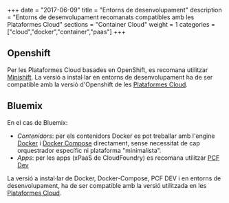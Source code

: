 +++
date        = "2017-06-09"
title       = "Entorns de desenvolupament"
description = "Entorns de desenvolupament recomanats compatibles amb les Plataformes Cloud"
sections    = "Container Cloud"
weight      = 1
categories  = ["cloud","docker","container","paas"]
+++

## Openshift

Per les Plataformes Cloud basades en OpenShift, es recomana utilitzar [Minishift](https://www.openshift.org/minishift/).
La versió a instal·lar en entorns de desenvolupament ha de ser compatible amb la versió d'Openshift de les [Plataformes Cloud](http://canigo.ctti.gencat.cat/cloud/plataformes/).

## Bluemix

En el cas de Bluemix:

* _Contenidors_: per els contenidors Docker es pot treballar amb l'engine [Docker](https://www.docker.com/community-edition/) i [Docker Compose](https://docs.docker.com/compose/) directament, sense necessitat de cap orquestrador específic ni plataforma "minimalista".
* _Apps_: per les apps (xPaaS de CloudFoundry) es recomana utilitzar [PCF Dev](https://pivotal.io/pcf-dev)

La versió a instal·lar de Docker, Docker-Compose, PCF DEV i en entorns de desenvolupament, ha de ser compatible amb la versió utilitzada en les [Plataformes Cloud](http://canigo.ctti.gencat.cat/cloud/plataformes/).
